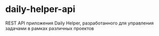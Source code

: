 # daily-helper-api
REST API приложения Daily Helper, разработанного для управления задачами в рамках различных проектов
